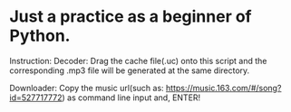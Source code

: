 # Just a practice as a beginner of Python.

Instruction:
Decoder:
Drag the cache file(.uc) onto this script and the corresponding .mp3 file will be generated at the same directory.

Downloader:
Copy the music url(such as: https://music.163.com/#/song?id=527717772) as command line input and, ENTER!
